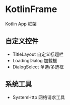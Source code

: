 # KotlinFrame
Kotlin App 框架

## 自定义控件
* TitleLayout   自定义标题栏
* LoadingDialog 加载框
* DialogSelect  单选/多选框

## 系统工具
* SystemHttp 网络请求工具